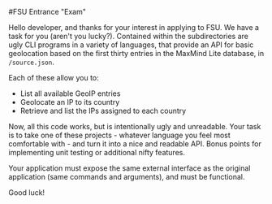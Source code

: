 #FSU Entrance "Exam"

Hello developer, and thanks for your interest in applying to FSU. We have a task for you (aren't you lucky?). Contained within the subdirectories are ugly CLI programs in a variety of languages, that provide an API for basic geolocation based on the first thirty entries in the MaxMind Lite database, in `/source.json`.

Each of these allow you to:

 * List all available GeoIP entries
 * Geolocate an IP to its country
 * Retrieve and list the IPs assigned to each country

Now, all this code works, but is intentionally ugly and unreadable. Your task is to take one of these projects - whatever language you feel most comfortable with - and turn it into a nice and readable API. Bonus points for implementing unit testing or additional nifty features.

Your application must expose the same external interface as the original application (same commands and arguments), and must be functional.

Good luck!
